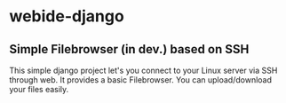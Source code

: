 # webide-django

## Simple Filebrowser (in dev.) based on SSH

This simple django project let's you connect to your Linux server via SSH through web. It provides a basic Filebrowser. You can upload/download your files easily.
